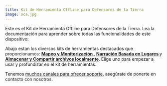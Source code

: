 ```yaml
---
title: Kit de Herramienta Offline para Defensores de la Tierra
image: oca.jpg
---
```


Este es el Kit de Herramienta Offline para Defensores de la Tierra. Lea la documentación para aprender sobre todas las funcionalidades de este dispositivo:

<app-button :noMargin="true" localurl=":8086/all/https://docs.earthdefenderstoolkit.com/device-usage/first-steps" text="Read documentation"></app-button>

Abajo estan los diversos kits de herramientas destacados que proporcionamos: **[Mapeo y Monitorización ](/mapping-and-monitoring)**, **[Narración Basada en Lugares ](/geo-storytelling)** y **[Almacenar y Compartir archivos localmente](/storing-sharing)**. Elige uno para empezar a usar y profundizar en el kit de herramientas.

Tenemos [muchos canales para ofrecer soporte](#support-and-contributing), asegúrate de ponerte en contacto con nosotros.
